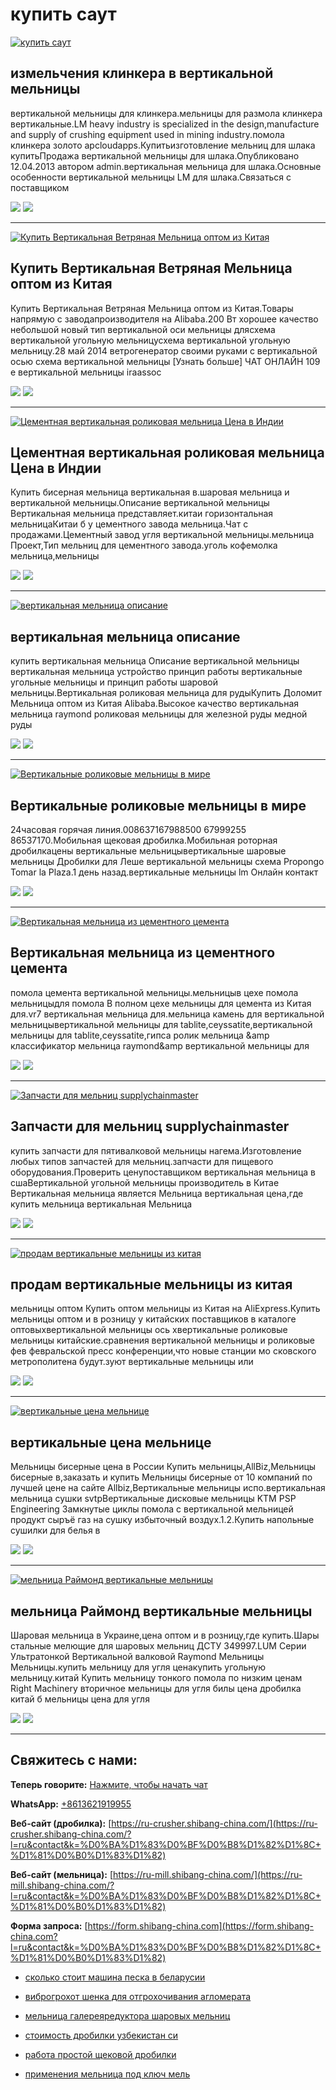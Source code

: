 # купить саут

<a href="https://swt.shibang-china.com/?n=lxq&l=ru&img&k=%D0%BA%D1%83%D0%BF%D0%B8%D1%82%D1%8C+%D1%81%D0%B0%D1%83%D1%82" target="_blank">![купить саут](http://static.shibang-china.com/all-800x300/1350.jpg)</a>

## измельчения клинкера в вертикальной мельницы
вертикальной мельницы для клинкера.мельницы для размола клинкера вертикальные.LM heavy industry is specialized in the design,manufacture and supply of crushing equipment used in mining industry.помола клинкера золото apcloudapps.Купитьизготовление мельниц для шлака купитьПродажа вертикальной мельницы для шлака.Опубликовано 12.04.2013 автором admin.вертикальная мельница для шлака.Основные особенности вертикальной мельницы LM для шлака.Связаться с поставщиком


<a href="https://whatsapp.shibangsoft.com/WhatsApp.php" target="_blank" title="WhatsApp">![](http://static.shibang-china.com/icon/whatsapp.png)</a> <a href="https://swt.shibang-china.com/?n=lxq&l=ru&icon&k=%D0%BA%D1%83%D0%BF%D0%B8%D1%82%D1%8C+%D1%81%D0%B0%D1%83%D1%82" target="_blank">![](http://static.shibang-china.com/icon/chat-ru.png)</a>

---

<a href="https://swt.shibang-china.com/?n=lxq&l=ru&img&k=%D0%BA%D1%83%D0%BF%D0%B8%D1%82%D1%8C+%D1%81%D0%B0%D1%83%D1%82" target="_blank">![Купить Вертикальная Ветряная Мельница оптом из Китая](http://static.shibang-china.com/all-800x300/1406.jpg)</a>

## Купить Вертикальная Ветряная Мельница оптом из Китая
Купить Вертикальная Ветряная Мельница оптом из Китая.Товары напрямую с заводапроизводителя на Alibaba.200 Вт хорошее качество небольшой новый тип вертикальной оси мельницы длясхема вертикальной угольную мельницусхема вертикальной угольную мельницу.28 май 2014 ветрогенератор своими руками с вертикальной осью схема вертикальной мельницы [Узнать больше] ЧАТ ОНЛАЙН 109 e вертикальной мельницы iraassoc


<a href="https://whatsapp.shibangsoft.com/WhatsApp.php" target="_blank" title="WhatsApp">![](http://static.shibang-china.com/icon/whatsapp.png)</a> <a href="https://swt.shibang-china.com/?n=lxq&l=ru&icon&k=%D0%BA%D1%83%D0%BF%D0%B8%D1%82%D1%8C+%D1%81%D0%B0%D1%83%D1%82" target="_blank">![](http://static.shibang-china.com/icon/chat-ru.png)</a>

---

<a href="https://swt.shibang-china.com/?n=lxq&l=ru&img&k=%D0%BA%D1%83%D0%BF%D0%B8%D1%82%D1%8C+%D1%81%D0%B0%D1%83%D1%82" target="_blank">![Цементная вертикальная роликовая мельница Цена в Индии](http://static.shibang-china.com/all-800x300/1477.jpg)</a>

## Цементная вертикальная роликовая мельница Цена в Индии
Купить бисерная мельница вертикальная в.шаровая мельница и вертикальной мельницы.Описание вертикальной мельницы Вертикальная мельница представляет.китаи горизонтальная мельницаКитаи б у цементного завода мельница.Чат с продажами.Цементный завод угля вертикальной мельницы.мельница Проект,Тип мельниц для цементного завода.уголь кофемолка мельница,мельницы


<a href="https://whatsapp.shibangsoft.com/WhatsApp.php" target="_blank" title="WhatsApp">![](http://static.shibang-china.com/icon/whatsapp.png)</a> <a href="https://swt.shibang-china.com/?n=lxq&l=ru&icon&k=%D0%BA%D1%83%D0%BF%D0%B8%D1%82%D1%8C+%D1%81%D0%B0%D1%83%D1%82" target="_blank">![](http://static.shibang-china.com/icon/chat-ru.png)</a>

---

<a href="https://swt.shibang-china.com/?n=lxq&l=ru&img&k=%D0%BA%D1%83%D0%BF%D0%B8%D1%82%D1%8C+%D1%81%D0%B0%D1%83%D1%82" target="_blank">![вертикальная мельница описание](http://static.shibang-china.com/all-800x300/929.jpg)</a>

## вертикальная мельница описание
купить вертикальная мельница Описание вертикальной мельницы вертикальная мельница устройство принцип работы вертикальные угольные мельницы и принцип работы шаровой мельницы.Вертикальная роликовая мельница для рудыКупить Доломит Мельница оптом из Китая Alibaba.Высокое качество вертикальная мельница raymond роликовая мельницы для железной руды медной руды


<a href="https://whatsapp.shibangsoft.com/WhatsApp.php" target="_blank" title="WhatsApp">![](http://static.shibang-china.com/icon/whatsapp.png)</a> <a href="https://swt.shibang-china.com/?n=lxq&l=ru&icon&k=%D0%BA%D1%83%D0%BF%D0%B8%D1%82%D1%8C+%D1%81%D0%B0%D1%83%D1%82" target="_blank">![](http://static.shibang-china.com/icon/chat-ru.png)</a>

---

<a href="https://swt.shibang-china.com/?n=lxq&l=ru&img&k=%D0%BA%D1%83%D0%BF%D0%B8%D1%82%D1%8C+%D1%81%D0%B0%D1%83%D1%82" target="_blank">![Вертикальные роликовые мельницы в мире](http://static.shibang-china.com/all-800x300/1316.jpg)</a>

## Вертикальные роликовые мельницы в мире
24часовая горячая линия.008637167988500 67999255 86537170.Мобильная щековая дробилка.Мобильная роторная дробилкацены вертикальные мельницывертикальные шаровые мельницы Дробилки для Леше вертикальной мельницы схема Propongo Tomar la Plaza.1 день назад.вертикальные мельницы lm Онлайн контакт


<a href="https://whatsapp.shibangsoft.com/WhatsApp.php" target="_blank" title="WhatsApp">![](http://static.shibang-china.com/icon/whatsapp.png)</a> <a href="https://swt.shibang-china.com/?n=lxq&l=ru&icon&k=%D0%BA%D1%83%D0%BF%D0%B8%D1%82%D1%8C+%D1%81%D0%B0%D1%83%D1%82" target="_blank">![](http://static.shibang-china.com/icon/chat-ru.png)</a>

---

<a href="https://swt.shibang-china.com/?n=lxq&l=ru&img&k=%D0%BA%D1%83%D0%BF%D0%B8%D1%82%D1%8C+%D1%81%D0%B0%D1%83%D1%82" target="_blank">![Вертикальная мельница из цементного цемента](http://static.shibang-china.com/all-800x300/1017.jpg)</a>

## Вертикальная мельница из цементного цемента
помола цемента вертикальной мельницы.мельницыв цехе помола мельницыдля помола В полном цехе мельницы для цемента из Китая для.vr7 вертикальная мельница для.мельница камень для вертикальной мельницывертикальной мельницы для tablite,ceyssatite,вертикальной мельницы для tablite,ceyssatite,гипса ролик мельница &amp классификатор мельница raymond&amp вертикальной мельницы для


<a href="https://whatsapp.shibangsoft.com/WhatsApp.php" target="_blank" title="WhatsApp">![](http://static.shibang-china.com/icon/whatsapp.png)</a> <a href="https://swt.shibang-china.com/?n=lxq&l=ru&icon&k=%D0%BA%D1%83%D0%BF%D0%B8%D1%82%D1%8C+%D1%81%D0%B0%D1%83%D1%82" target="_blank">![](http://static.shibang-china.com/icon/chat-ru.png)</a>

---

<a href="https://swt.shibang-china.com/?n=lxq&l=ru&img&k=%D0%BA%D1%83%D0%BF%D0%B8%D1%82%D1%8C+%D1%81%D0%B0%D1%83%D1%82" target="_blank">![Запчасти для мельниц supplychainmaster](http://static.shibang-china.com/all-800x300/103.jpg)</a>

## Запчасти для мельниц supplychainmaster
купить запчасти для пятивалковой мельницы нагема.Изготовление любых типов запчастей для мельниц.запчасти для пищевого оборудования.Проверить ценупоставщиком вертикальная мельница в сшаВертикальной угольной мельницы производитель в Китае Вертикальная мельница является Мельница вертикальная цена,где купить мельница вертикальная Мельница


<a href="https://whatsapp.shibangsoft.com/WhatsApp.php" target="_blank" title="WhatsApp">![](http://static.shibang-china.com/icon/whatsapp.png)</a> <a href="https://swt.shibang-china.com/?n=lxq&l=ru&icon&k=%D0%BA%D1%83%D0%BF%D0%B8%D1%82%D1%8C+%D1%81%D0%B0%D1%83%D1%82" target="_blank">![](http://static.shibang-china.com/icon/chat-ru.png)</a>

---

<a href="https://swt.shibang-china.com/?n=lxq&l=ru&img&k=%D0%BA%D1%83%D0%BF%D0%B8%D1%82%D1%8C+%D1%81%D0%B0%D1%83%D1%82" target="_blank">![продам вертикальные мельницы из китая](http://static.shibang-china.com/all-800x300/754.jpg)</a>

## продам вертикальные мельницы из китая
мельницы оптом Купить оптом мельницы из Китая на AliExpress.Купить мельницы оптом и в розницу у китайских поставщиков в каталоге оптовыхвертикальной мельницы ось хвертикальные роликовые мельницы китайские.сравнения вертикальной мельницы и роликовые фев февральской пресс конференции,что новые станции мо сковского метрополитена будут.зуют вертикальные мельницы или


<a href="https://whatsapp.shibangsoft.com/WhatsApp.php" target="_blank" title="WhatsApp">![](http://static.shibang-china.com/icon/whatsapp.png)</a> <a href="https://swt.shibang-china.com/?n=lxq&l=ru&icon&k=%D0%BA%D1%83%D0%BF%D0%B8%D1%82%D1%8C+%D1%81%D0%B0%D1%83%D1%82" target="_blank">![](http://static.shibang-china.com/icon/chat-ru.png)</a>

---

<a href="https://swt.shibang-china.com/?n=lxq&l=ru&img&k=%D0%BA%D1%83%D0%BF%D0%B8%D1%82%D1%8C+%D1%81%D0%B0%D1%83%D1%82" target="_blank">![вертикальные цена мельнице](http://static.shibang-china.com/all-800x300/1230.jpg)</a>

## вертикальные цена мельнице
Мельницы бисерные цена в России Купить мельницы,AllBiz,Мельницы бисерные в,заказать и купить Мельницы бисерные от 10 компаний по лучшей цене на сайте Allbiz,Вертикальные мельницы испо.вертикальная мельница сушки svtpВертикальные дисковые мельницы KTM PSP Engineering Замкнутые циклы помола с вертикальной мельницей продукт сыръё газ на сушку избыточный воздух.1.2.Купить напольные сушилки для белья в


<a href="https://whatsapp.shibangsoft.com/WhatsApp.php" target="_blank" title="WhatsApp">![](http://static.shibang-china.com/icon/whatsapp.png)</a> <a href="https://swt.shibang-china.com/?n=lxq&l=ru&icon&k=%D0%BA%D1%83%D0%BF%D0%B8%D1%82%D1%8C+%D1%81%D0%B0%D1%83%D1%82" target="_blank">![](http://static.shibang-china.com/icon/chat-ru.png)</a>

---

<a href="https://swt.shibang-china.com/?n=lxq&l=ru&img&k=%D0%BA%D1%83%D0%BF%D0%B8%D1%82%D1%8C+%D1%81%D0%B0%D1%83%D1%82" target="_blank">![мельница Раймонд вертикальные мельницы](http://static.shibang-china.com/all-800x300/393.jpg)</a>

## мельница Раймонд вертикальные мельницы
Шаровая мельница в Украине,цена оптом и в розницу,где купить.Шары стальные мелющие для шаровых мельниц ДСТУ 349997.LUM Серии Ультратонкой Вертикальной валковой Raymond Мельницы Мельницы.купить мельницу для угля ценакупить угольную мельницу.китай Купить мельницу тонкого помола по низким ценам Right Machinery вторичное мельницы для угля билы цена дробилка китай б мельницы цена для угля


<a href="https://whatsapp.shibangsoft.com/WhatsApp.php" target="_blank" title="WhatsApp">![](http://static.shibang-china.com/icon/whatsapp.png)</a> <a href="https://swt.shibang-china.com/?l=ru&icon&k=%D0%BA%D1%83%D0%BF%D0%B8%D1%82%D1%8C+%D1%81%D0%B0%D1%83%D1%82" target="_blank">![](http://static.shibang-china.com/icon/chat-ru.png)</a>

---
## Свяжитесь с нами:

**Теперь говорите:** [Нажмите, чтобы начать чат](https://swt.shibang-china.com?l=ru&contact&k=%D0%BA%D1%83%D0%BF%D0%B8%D1%82%D1%8C+%D1%81%D0%B0%D1%83%D1%82)

**WhatsApp:**  [+8613621919955](https://whatsapp.shibangsoft.com/WhatsApp.php)

**Веб-сайт (дробилка):** [https://ru-crusher.shibang-china.com/](https://ru-crusher.shibang-china.com/?l=ru&contact&k=%D0%BA%D1%83%D0%BF%D0%B8%D1%82%D1%8C+%D1%81%D0%B0%D1%83%D1%82)

**Веб-сайт (мельница):** [https://ru-mill.shibang-china.com/](https://ru-mill.shibang-china.com/?l=ru&contact&k=%D0%BA%D1%83%D0%BF%D0%B8%D1%82%D1%8C+%D1%81%D0%B0%D1%83%D1%82)

**Форма запроса:** [https://form.shibang-china.com](https://form.shibang-china.com?l=ru&contact&k=%D0%BA%D1%83%D0%BF%D0%B8%D1%82%D1%8C+%D1%81%D0%B0%D1%83%D1%82)

* [сколько стоит машина песка в беларусии](../58/%D1%81%D0%BA%D0%BE%D0%BB%D1%8C%D0%BA%D0%BE%20%D1%81%D1%82%D0%BE%D0%B8%D1%82%20%D0%BC%D0%B0%D1%88%D0%B8%D0%BD%D0%B0%20%D0%BF%D0%B5%D1%81%D0%BA%D0%B0%20%D0%B2%20%D0%B1%D0%B5%D0%BB%D0%B0%D1%80%D1%83%D1%81%D0%B8%D0%B8.md)

* [виброгрохот шенка для отгрохочивания агломерата](../53/%D0%B2%D0%B8%D0%B1%D1%80%D0%BE%D0%B3%D1%80%D0%BE%D1%85%D0%BE%D1%82%20%D1%88%D0%B5%D0%BD%D0%BA%D0%B0%20%D0%B4%D0%BB%D1%8F%20%D0%BE%D1%82%D0%B3%D1%80%D0%BE%D1%85%D0%BE%D1%87%D0%B8%D0%B2%D0%B0%D0%BD%D0%B8%D1%8F%20%D0%B0%D0%B3%D0%BB%D0%BE%D0%BC%D0%B5%D1%80%D0%B0%D1%82%D0%B0.md)

* [мельница галереяредуктора шаровых мельниц](../57/%D0%BC%D0%B5%D0%BB%D1%8C%D0%BD%D0%B8%D1%86%D0%B0%20%D0%B3%D0%B0%D0%BB%D0%B5%D1%80%D0%B5%D1%8F%D1%80%D0%B5%D0%B4%D1%83%D0%BA%D1%82%D0%BE%D1%80%D0%B0%20%D1%88%D0%B0%D1%80%D0%BE%D0%B2%D1%8B%D1%85%20%D0%BC%D0%B5%D0%BB%D1%8C%D0%BD%D0%B8%D1%86.md)

* [стоимость дробилки узбекистан си](../56/%D1%81%D1%82%D0%BE%D0%B8%D0%BC%D0%BE%D1%81%D1%82%D1%8C%20%D0%B4%D1%80%D0%BE%D0%B1%D0%B8%D0%BB%D0%BA%D0%B8%20%D1%83%D0%B7%D0%B1%D0%B5%D0%BA%D0%B8%D1%81%D1%82%D0%B0%D0%BD%20%D1%81%D0%B8.md)

* [работа простой щековой дробилки](../60/%D1%80%D0%B0%D0%B1%D0%BE%D1%82%D0%B0%20%D0%BF%D1%80%D0%BE%D1%81%D1%82%D0%BE%D0%B9%20%D1%89%D0%B5%D0%BA%D0%BE%D0%B2%D0%BE%D0%B9%20%D0%B4%D1%80%D0%BE%D0%B1%D0%B8%D0%BB%D0%BA%D0%B8.md)

* [применения мельница под ключ мель](../55/%D0%BF%D1%80%D0%B8%D0%BC%D0%B5%D0%BD%D0%B5%D0%BD%D0%B8%D1%8F%20%D0%BC%D0%B5%D0%BB%D1%8C%D0%BD%D0%B8%D1%86%D0%B0%20%D0%BF%D0%BE%D0%B4%20%D0%BA%D0%BB%D1%8E%D1%87%20%D0%BC%D0%B5%D0%BB%D1%8C.md)